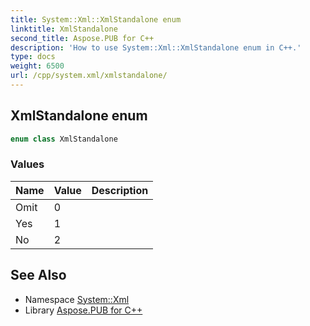 ```yaml
---
title: System::Xml::XmlStandalone enum
linktitle: XmlStandalone
second_title: Aspose.PUB for C++
description: 'How to use System::Xml::XmlStandalone enum in C++.'
type: docs
weight: 6500
url: /cpp/system.xml/xmlstandalone/
---
```

## XmlStandalone enum




```cpp
enum class XmlStandalone
```

### Values

| Name | Value | Description |
| --- | --- | --- |
| Omit | 0 |  |
| Yes | 1 |  |
| No | 2 |  |

## See Also

* Namespace [System::Xml](../)
* Library [Aspose.PUB for C++](../../)
